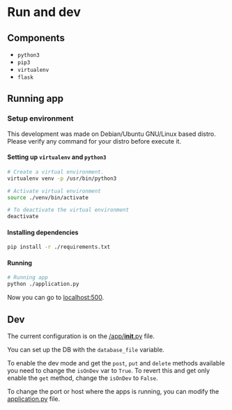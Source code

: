 #   Run and dev

## Components

- `python3`
- `pip3`
- `virtualenv`
- `flask`

##   Running app

### Setup environment

This development was made on Debian/Ubuntu GNU/Linux based distro. Please verify any command for your distro before
execute it.

####    Setting up `virtualenv` and `python3`

```bash
# Create a virtual environment.
virtualenv venv -p /usr/bin/python3

# Activate virtual environment
source ./venv/bin/activate

# To deactivate the virtual environment
deactivate
```

####    Installing dependencies

```bash
pip install -r ./requirements.txt
```

####    Running

```bash
# Running app
python ./application.py
```

Now you can go to [localhost:500](localhost:500).

##  Dev

The current configuration is on the [/app/__init__.py](../app/__init__.py) file.

You can set up the DB with the `database_file` variable.

To enable the dev mode and get the `post`, `put` and `delete` methods available you need to change the 
`isOnDev` var to `True`. To revert this and get only enable the `get` method, change the `isOnDev` to `False`. 

To change the port or host where the apps is running, you can modify the [application.py](../application.py) file.